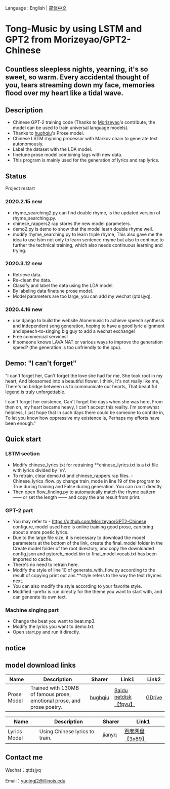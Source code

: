 Language : English | [简体中文](./README.cn.md)
# Tong-Music by using LSTM and GPT2 from Morizeyao/GPT2-Chinese
## Countless sleepless nights, yearning, it's so sweet, so warm. Every accidental thought of you, tears streaming down my face, memories flood over my heart like a tidal wave.

## Description

- Chinese GPT-2 training code (Thanks to [Morizeyao]( https://github.com/Morizeyao "Morizeyao")'s contribute, the model can be used to train universal language models).
- Thanks to [hughqiu](https://github.com/hughqiu "hughqiu")'s Prose model.
- Chinese LSTM rhyming processor with Markov chain to generate text autonomously.
- Label the dataset with the LDA model.
- finetune prose model combining tags with new data.
- This program is mainly used for the generation of lyrics and rap lyrics.

## Status

Project restart 

### 2020.2.15 new

- rhyme_searching2.py can find double rhyme, is the updated version of rhyme_searching.py.
- chinese_rappers2.rap stores the new model parameters.
- demo2.py is demo to show that the model learn double rhyme well.
- modify rhyme_searching.py to learn triple rhyme, This also gave me the idea to use lstm not only to learn sentence rhyme but also to continue to further the technical training, which also needs continuous learning and trying.

### 2020.3.12 new

- Retrieve data.
- Re-clean the data.
- Classify and label the data using the LDA model.
- By labeling data finetune prose model.
- Model parameters are too large, you can add my wechat (qtdsjyq).

### 2020.4.16 new

- use django to build the website AIonemusic to achieve speech synthesis and independent song generation, hoping to have a good lyric alignment and speech-to-singing big guy to add a wechat exchange!
- Free commercial services!
- If someone knows LAVA NAT or various ways to improve the generation speed? (the generation is too unfriendly to the cpu).

## Demo: "I can't forget"


"I can't forget her,
Can't forget the love she had for me,
She took root in my heart,
And blossomed into a beautiful flower.
I think,
It's not really like me,
There's no bridge between us to communicate our hearts,
That beautiful legend is truly unforgettable.

I can't forget her existence,
Can't forget the days when she was here,
From then on, my heart became heavy,
I can't accept this reality.
I'm somewhat helpless,
I just hope that in such days there could be someone to confide in,
To let you know how oppressive my existence is,
Perhaps my efforts have been enough."

## Quick start

### LSTM section
- Modify chinese_lyrics.txt for retraining.**chinese_lyrics.txt is a txt file with lyrics divided by '\n'.
- To retrain, clear demo.txt and chinese_rappers.rap files.
-Chinese_lyrics_flow. py change train_mode in line 19 of the program to True during training and False during generation. You can run it directly.
- Then open flow_finding.py to automatically match the rhyme pattern —— or set the length —— and copy the ans result from print.
### GPT-2 part
- You may refer to - https://github.com/Morizeyao/GPT2-Chinese configure, model used here is online training good prose, can bring about a more poetic lyrics.
- Due to the large file size, it is necessary to download the model parameters at the bottom of the link, create the final_model folder in the Create model folder of the root directory, and copy the downloaded config.json and pytorch_model.bin to final_model.vocab.txt has been imported to cache.
- There's no need to retrain here.
- Modify the style of line 10 of generate_with_flow.py according to the result of copying print out ans.**style refers to the way the text rhymes next.
- You can also modify the style according to your favorite style.
- Modified -prefix is run directly for the theme you want to start with, and can generate its own text.
### Machine singing part
- Change the beat you want to beat.mp3.
- Modify the lyrics you want to demo.txt.
- Open start.py and run it directly.

## notice


## model download links
|  Name |   Description|   Sharer|  Link1 |  Link2 |
| ------------ | ------------ | ------------ | ------------ | ------------ |
| Prose Model  | Trained with 130MB of famous prose, emotional prose, and prose poetry.  |  [hughqiu](https://github.com/hughqiu "hughqiu") | [Baidu netdisk【fpyu】](https://pan.baidu.com/s/1nbrW5iw34GRhoTin8uU2tQ)   | [GDrive](https://drive.google.com/drive/folders/1rJC4niJKMVwixUQkuL9k5teLRnEYTmUf?usp=sharing "GDrive") |

|  Name |   Description|   Sharer|  Link1 | 
| ------------ | ------------ | ------------ | ------------ |
| Lyrics Model  |  Using Chinese lyrics to train. |  [jianyq](https://github.com/jianyq "jianyq") | [百度网盘【3x89】](https://pan.baidu.com/s/112qp2TomjHJ3w_g5DC_ZvA)  

## Contact me

Wechat：qtdsjyq

Email：yuqingj2@illinois.edu